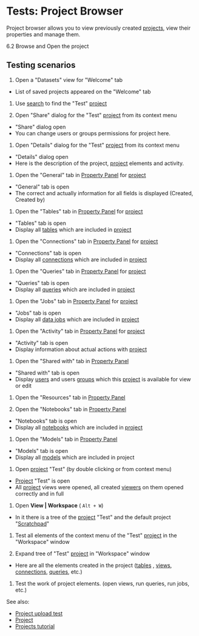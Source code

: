 <!-- TITLE: Tests: Project Browser -->
<!-- SUBTITLE: -->

# Tests: Project Browser

Project browser allows you to view previously created [projects](project.md), view their properties and manage them.

6.2 Browse and Open the project

## Testing scenarios

1. Open a "Datasets" view for "Welcome" tab

* List of saved projects appeared on the "Welcome" tab

1. Use [search](smart-search.md) to find the "Test" [project](project.md)

1. Open "Share" dialog for the "Test" [project](project.md) from its context menu

* "Share" dialog open
* You can change users or groups permissions for project here.

1. Open "Details" dialog for the "Test" [project](project.md) from its context menu

* "Details" dialog open
* Here is the description of the project, [project](project.md) elements and activity.

1. Open the "General" tab in [Property Panel](../datagrok/navigation.md#properties)
   for [project](project.md)

* "General" tab is open
* The correct and actually information for all fields is displayed (Created, Created by)

1. Open the "Tables" tab in [Property Panel](../datagrok/navigation.md#properties)
   for [project](project.md)

* "Tables" tab is open
* Display all [tables](table.md) which are included in [project](project.md)

1. Open the "Connections" tab in [Property Panel](../datagrok/navigation.md#properties)
   for [project](project.md)

* "Connections" tab is open
* Display all [connections](../access/data-connection.md) which are included in [project](project.md)

1. Open the "Queries" tab in [Property Panel](../datagrok/navigation.md#properties)
   for [project](project.md)

* "Queries" tab is open
* Display all [queries](../access/data-query.md) which are included in [project](project.md)

1. Open the "Jobs" tab in [Property Panel](../datagrok/navigation.md#properties)
   for [project](project.md)

* "Jobs" tab is open
* Display all [data jobs](../access/data-job.md) which are included in [project](project.md)

1. Open the "Activity" tab in [Property Panel](../datagrok/navigation.md#properties)
   for [project](project.md)

* "Activity" tab is open
* Display information about actual actions with [project](project.md)

1. Open the "Shared with" tab in [Property Panel](../datagrok/navigation.md#properties)

* "Shared with" tab is open
* Display [users](../govern/user.md) and users [groups](../govern/group.md) which this [project](project.md) is
  available for view or edit

1. Open the "Resources" tab in [Property Panel](../datagrok/navigation.md#properties)

1. Open the "Notebooks" tab in [Property Panel](../datagrok/navigation.md#properties)

* "Notebooks" tab is open
* Display all [notebooks](../compute/jupyter-notebook.md) which are included in [project](project.md)

1. Open the "Models" tab in [Property Panel](../datagrok/navigation.md#properties)

* "Models" tab is open
* Display all [models](../learn/predictive-modeling.md) which are included in project

1. Open [project](project.md) "Test" (by double clicking or from context menu)

* [Project](project.md) "Test" is open
* All [project](project.md) views were opened, all created [viewers](../visualize/viewers.md) on them opened correctly
  and in full

1. Open **View | Workspace**  ( ``` Alt + W ```)

* In it there is a tree of the [project](project.md) "Test" and the default project "[Scratchpad](scratchpad.md)"

1. Test all elements of the context menu of the "Test" [project](project.md) in the  "Workspace"
   window

1. Expand tree of "Test" [project](project.md) in "Workspace" window

* Here are all the elements created in the project ([tables](table.md)
  , [views](../visualize/view-layout.md),
  [connections](../access/data-connection.md), [queries](../access/data-query.md), etc.)

1. Test the work of project elements. (open views, run queries, run jobs, etc.)

See also:

* [Project upload test](../datagrok/upload-project-test.md)
* [Project](project.md)
* [Projects tutorial](../_internal/tutorials/projects.md)
